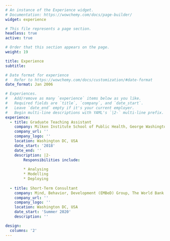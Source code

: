 ```yaml
---
# An instance of the Experience widget.
# Documentation: https://wowchemy.com/docs/page-builder/
widget: experience

# This file represents a page section.
headless: true
active: true

# Order that this section appears on the page.
weight: 19

title: Experience
subtitle:

# Date format for experience
#   Refer to https://wowchemy.com/docs/customization/#date-format
date_format: Jan 2006

# Experiences.
#   Add/remove as many `experience` items below as you like.
#   Required fields are `title`, `company`, and `date_start`.
#   Leave `date_end` empty if it's your current employer.
#   Begin multi-line descriptions with YAML's `|2-` multi-line prefix.
experience:
  - title: Graduate Teaching Assistant
    company: Milken Institute School of Public Health, George Washington University
    company_url: ''
    company_logo: ''
    location: Washington DC, USA
    date_start: '2018'
    date_end: ''
    description: |2-
        Responsibilities include:
        
        * Analysing
        * Modelling
        * Deploying
        
  - title: Short-Term Consultant
    company: Mind, Behavior, Development (EMBeD) Group, The World Bank
    company_url: ''
    company_logo: ''
    location: Washington DC, USA
    date_start: 'Summer 2020'
    description: ''

design:
  columns: '2'
---
```

